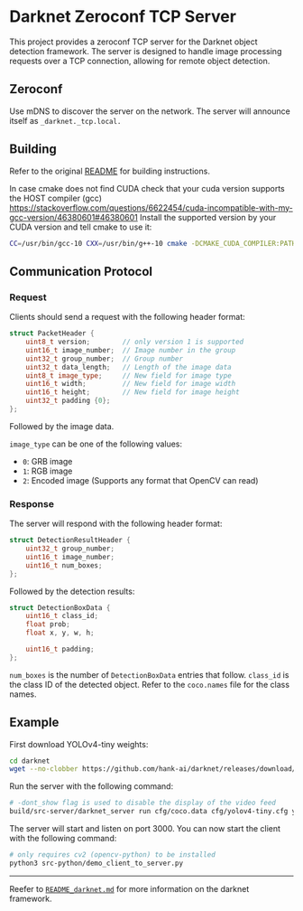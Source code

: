 # Darknet Zeroconf TCP Server

This project provides a zeroconf TCP server for the Darknet object detection framework. The server is designed to handle image processing requests over a TCP connection, allowing for remote object detection.

## Zeroconf
Use mDNS to discover the server on the network. The server will announce itself as `_darknet._tcp.local.`

## Building
Refer to the original [README](README_darknet.md#building) for building instructions.

In case cmake does not find CUDA check that your cuda version supports the HOST compiler (gcc) 
https://stackoverflow.com/questions/6622454/cuda-incompatible-with-my-gcc-version/46380601#46380601
Install the supported version by your CUDA version and tell cmake to use it:
```bash
CC=/usr/bin/gcc-10 CXX=/usr/bin/g++-10 cmake -DCMAKE_CUDA_COMPILER:PATH=/usr/local/cuda-11.7/bin/nvcc -DCMAKE_CUDA_HOST_COMPILER=/usr/bin/gcc-10 .. -DCMAKE_BUILD_TYPE=Release
```

## Communication Protocol

### Request

Clients should send a request with the following header format:

```c++
struct PacketHeader {
    uint8_t version;        // only version 1 is supported
    uint16_t image_number;  // Image number in the group
    uint32_t group_number;  // Group number
    uint32_t data_length;   // Length of the image data
    uint8_t image_type;     // New field for image type
    uint16_t width;         // New field for image width
    uint16_t height;        // New field for image height
    uint32_t padding {0};
};
```

Followed by the image data.

`image_type` can be one of the following values:
- `0`: GRB image
- `1`: RGB image
- `2`: Encoded image (Supports any format that OpenCV can read)

### Response

The server will respond with the following header format:

```c++
struct DetectionResultHeader {
    uint32_t group_number;
    uint16_t image_number;
    uint16_t num_boxes;
};
```

Followed by the detection results:

```c++
struct DetectionBoxData {
    uint16_t class_id;
    float prob;
    float x, y, w, h;

    uint16_t padding;
};
```

`num_boxes` is the number of `DetectionBoxData` entries that follow.
`class_id` is the class ID of the detected object. Refer to the `coco.names` file for the class names.


## Example
First download YOLOv4-tiny weights:
```bash
cd darknet
wget --no-clobber https://github.com/hank-ai/darknet/releases/download/v2.0/yolov4-tiny.weights
```

Run the server with the following command:

```bash
# -dont_show flag is used to disable the display of the video feed
build/src-server/darknet_server run cfg/coco.data cfg/yolov4-tiny.cfg yolov4-tiny.weights -dont_show
```

The server will start and listen on port 3000. You can now start the client with the following command:

```bash
# only requires cv2 (opencv-python) to be installed
python3 src-python/demo_client_to_server.py
```

<hr>


Reefer to [`README_darknet.md`](README_darknet.md) for more information on the darknet framework.
